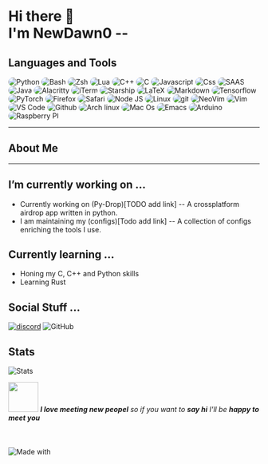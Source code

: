 # Hi there 👋 <br> I'm NewDawn0 --
## Languages and Tools
<div>
<img alt="Python" src="https://img.shields.io/badge/python-ffd342?style=for-the-badge&logo=Python&logoColor=blue" style="border-radius: 25px" />
<img alt="Bash" src="https://img.shields.io/badge/shell_script-000000?style=for-the-badge&logo=gnu-bash&logoColor=white" style="border-radius: 25px" />
<img alt="Zsh" src="https://img.shields.io/badge/zsh-1f1f1f?&logo=zsh&style=for-the-badge" style="border-radius: 25px" />
<img alt="Lua" src="https://img.shields.io/badge/lua-000081?style=for-the-badge&logo=lua&logoColor=white" style="border-radius: 25px" />
<img alt="C++" src="https://img.shields.io/badge/C++-00599C?&logo=c%2b%2b&style=for-the-badge" style="border-radius: 25px" />
<img alt="C" src="https://img.shields.io/badge/C-003991?&logo=C&style=for-the-badge" style="border-radius: 25px" />
<img alt="Javascript" src="https://img.shields.io/badge/javascript-1f1f1f?style=for-the-badge&logo=Javascript" style="border-radius: 25px" />
<img alt="Css" src="https://img.shields.io/badge/CSS-blue?&style=for-the-badge&logo=css3&logoColor=white" style="border-radius: 25px" />
<img alt="SAAS" src="https://img.shields.io/badge/Sass-CC6699?style=for-the-badge&logo=sass&logoColor=white" style="border-radius: 25px" />
<img alt="Java" src="https://img.shields.io/badge/Java-ED8B00?style=for-the-badge&logo=java&logoColor=white" style="border-radius: 25px" />
<img alt="Alacritty" src="https://img.shields.io/badge/alacritty-orange?style=for-the-badge&logo=alacritty&logoColor=white" style="border-radius: 25px" />
<img alt="iTerm" src="https://img.shields.io/badge/iTerm2-202b2d?style=for-the-badge&logo=iterm2&logoColor=white" style="border-radius: 25px" />
<img alt="Starship" src="https://img.shields.io/badge/starship-DD0B78?style=for-the-badge&logo=starship&logoColor=white" style="border-radius: 25px" />
<img alt="LaTeX" src="https://img.shields.io/badge/latex-%23008080.svg?style=for-the-badge&logo=latex&logoColor=white" style="border-radius: 25px" />
<img alt="Markdown" src="https://img.shields.io/badge/Markdown-000000?style=for-the-badge&logo=markdown&logoColor=white" style="border-radius: 25px" />
<img alt="Tensorflow" src="https://img.shields.io/badge/TensorFlow-ff8d00?style=for-the-badge&logo=tensorflow&logoColor=white" style="border-radius: 25px" />
<img alt="PyTorch" src="https://img.shields.io/badge/PyTorch-%23EE4C2C.svg?&style=for-the-badge&logo=PyTorch&logoColor=white" style="border-radius: 25px" />
<img alt="Firefox" src="https://img.shields.io/badge/Firefox-fc4854?style=for-the-badge&logo=Firefox-Browser&logoColor=white" style="border-radius: 25px" />
<img alt="Safari" src="https://img.shields.io/badge/Safari-2892d8?style=for-the-badge&logo=Safari&logoColor=white" style="border-radius: 25px" />
<img alt="Node JS" src="https://img.shields.io/badge/Node.js-019833?style=for-the-badge&logo=node.js&logoColor=white" style="border-radius: 25px" />
<img alt="Linux" src="https://img.shields.io/badge/Linux-f7c156?style=for-the-badge&logo=linux&logoColor=black" style="border-radius: 25px" />
<img alt="git" src="https://img.shields.io/badge/Git-f05033?&style=for-the-badge&logo=git&logoColor=white" style="border-radius: 25px" />
<img alt="NeoVim" src="https://img.shields.io/badge/NeoVim-1287d2?&style=for-the-badge&logo=neovim&logoColor=green" style="border-radius: 25px" />
<img alt="Vim" src="https://img.shields.io/badge/-Vim-019833?&logo=Vim&style=for-the-badge" style="border-radius: 25px" />
<img alt="VS Code" src="https://img.shields.io/static/v1?style=for-the-badge&message=VS+Code&color=007ACC&logo=Visual+Studio+Code&logoColor=FFFFFF&label=" style="border-radius: 25px" />
<img alt="Github" src="https://img.shields.io/badge/GitHub-000000?style=for-the-badge&logo=GitHub&logoColor=white" style="border-radius: 25px" />
<img alt="Arch linux" src="https://img.shields.io/badge/Arch_Linux-1793D1?style=for-the-badge&logo=arch-linux&logoColor=white" style="border-radius: 25px" />
<img alt="Mac Os" src="https://img.shields.io/badge/mac%20os-000000?style=for-the-badge&logo=apple&logoColor=white" style="border-radius: 25px" />
<img alt="Emacs" src="https://img.shields.io/badge/Emacs-%237F5AB6.svg?&style=for-the-badge&logo=gnu-emacs&logoColor=white" style="border-radius: 25px" />
<img alt="Arduino" src="https://img.shields.io/badge/Arduino-00979D?style=for-the-badge&logo=Arduino&logoColor=white" style="border-radius: 25px" />
<img alt="Raspberry PI" src="https://img.shields.io/badge/Raspberry%20Pi-A22846?style=for-the-badge&logo=Raspberry%20Pi&logoColor=white" style="border-radius: 25px" />
</div>

---

## About Me
---

## I’m currently working on ...
- Currently working on (Py-Drop)[TODO add link] -- A crossplatform airdrop app written in python.
- I am maintaining my (configs)[Todo add link] -- A collection of configs enriching the tools I use.

## Currently learning ...
- Honing my C, C++ and Python skills
- Learning Rust

## Social Stuff ...
<div>
  <a href="https://discordapp.com/users/820033152827129926/"><img src="https://img.shields.io/badge/Discord-7289DA?style=for-the-badge&logo=discord&logoColor=white"  alt="discord"/></a>
  <img src="https://img.shields.io/github/followers/NewDawn0?label=follow&style=social"  alt="GitHub"/>
</div>
<!--
<img alt="GMail" src="https://img.shields.io/badge/Gmail-white?style=for-the-badge&logo=gmail&logoColor" onclick="window.open('')" />
</div>
<img alt="Instagram" src="https://img.shields.io/badge/Instagram-E4405F?style=for-the-badge&logo=instagram&logoColor=white" onclick="window.open('')" />
<img alt="Website" src="https://img.shields.io/badge/website-000000?style=for-the-badge&logo=About.me&logoColor=white" onclick=window.open('') />
-->

## Stats
<img class="Stats" alt="Stats" src="https://github-readme-stats.vercel.app/api?username=NewDawn0&show_icons=true&theme=tokyonight" />

<img src="https://cdn-icons-png.flaticon.com/512/2577/2577443.png" width="60"> <em><b>I love meeting new peopel</b> so if you want to <b> say hi</b> I'll be <b>happy to meet you</b></em>
</br>
</br>
</br>
</br>
<img alt="Made with" src="http://ForTheBadge.com/images/badges/built-with-swag.svg" />
